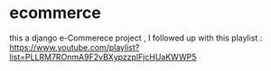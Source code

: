 # ecommerce
this a django e-Commerece project , I followed up with this playlist :
https://www.youtube.com/playlist?list=PLLRM7ROnmA9F2vBXypzzplFjcHUaKWWP5 
